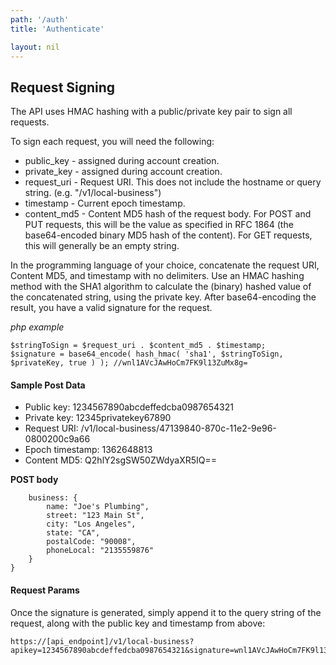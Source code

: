 ```yaml
---
path: '/auth'
title: 'Authenticate'

layout: nil
---
```


## Request Signing
The API uses HMAC hashing with a public/private key pair to sign all requests.

To sign each request, you will need the following:

-	public_key - assigned during account creation.
-	private_key - assigned during account creation.
-	request_uri - Request URI. This does not include the hostname or query string. (e.g. "/v1/local-business")
-	timestamp - Current epoch timestamp.
-	content_md5 - Content MD5 hash of the request body. For POST and PUT requests, this will be the value as specified in RFC 1864 (the base64-encoded binary MD5 hash of the content). For GET requests, this will generally be an empty string.

In the programming language of your choice, concatenate the request URI, Content MD5, and timestamp with no delimiters. Use an HMAC hashing method with the SHA1 algorithm to calculate the (binary) hashed value of the concatenated string, using the private key. After base64-encoding the result, you have a valid signature for the request.


*php example*
```$privateKey = "12345privatekey67890";
$stringToSign = $request_uri . $content_md5 . $timestamp;
$signature = base64_encode( hash_hmac( 'sha1', $stringToSign, $privateKey, true ) ); //wnl1AVcJAwHoCm7FK9l13ZuMx8g=
```

#### Sample Post Data

-	Public key: 1234567890abcdeffedcba0987654321
-	Private key: 12345privatekey67890
-	Request URI: /v1/local-business/47139840-870c-11e2-9e96-0800200c9a66
-	Epoch timestamp: 1362648813
-	Content MD5: Q2hlY2sgSW50ZWdyaXR5IQ==

__POST body__

```{
    business: {
        name: "Joe's Plumbing",
        street: "123 Main St",
        city: "Los Angeles",
        state: "CA",
        postalCode: "90008",
        phoneLocal: "2135559876"
    }
}
```

#### Request Params
Once the signature is generated, simply append it to the query string of the request, along with the public key and timestamp from above:

```
https://[api_endpoint]/v1/local-business?apikey=1234567890abcdeffedcba0987654321&signature=wnl1AVcJAwHoCm7FK9l13ZuMx8g=&timestamp=1362648813
```
<!--
For errors responses, see the [response status codes documentation](#{% post_url 2012-12-28-response-status-codes %}).
-->
